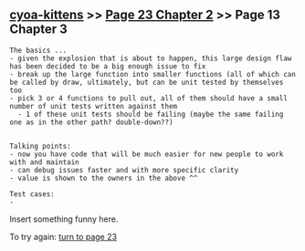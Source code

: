 ## [cyoa-kittens](../page-0/README.md) >> [Page 23 Chapter 2](../page-23/README.md) >> Page 13 Chapter 3

```
The basics ...
- given the explosion that is about to happen, this large design flaw has been decided to be a big enough issue to fix
- break up the large function into smaller functions (all of which can be called by draw, ultimately, but can be unit tested by themselves too
- pick 3 or 4 functions to pull out, all of them should have a small number of unit tests written against them
  - 1 of these unit tests should be failing (maybe the same failing one as in the other path? double-down??)


Talking points:
- now you have code that will be much easier for new people to work with and maintain
- can debug issues faster and with more specific clarity
- value is shown to the owners in the above ^^

Test cases:
- 
```

Insert something funny here.

To try again: [turn to page 23](../page-23/README.md)
